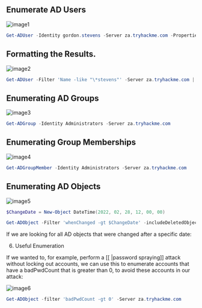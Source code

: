 
## Enumerate AD Users

![image1](image1-71.png)

```powershell
Get-ADUser -Identity gordon.stevens -Server za.tryhackme.com -Properties * 
```

## Formatting the Results.

![image2](image2-35.png)

```powershell 
Get-ADUser -Filter 'Name -like "\*stevens"' -Server za.tryhackme.com | Format-Table Name,SamAccountName -A
```

##  Enumerating AD Groups

![image3](image3-25.png)

```powershell
Get-ADGroup -Identity Administrators -Server za.tryhackme.com
```

## Enumerating Group Memberships

![image4](image4-18.png)

```powershell
Get-ADGroupMember -Identity Administrators -Server za.tryhackme.com
```

## Enumerating AD Objects

![image5](image5-12.png)
```powershell
$ChangeDate = New-Object DateTime(2022, 02, 28, 12, 00, 00)

Get-ADObject -Filter 'whenChanged -gt $ChangeDate' -includeDeletedObjects -Server za.tryhackme.com
```

If we are looking for all AD objects that were changed after a specific date:

6.  Useful Enumeration

If we wanted to, for example, perform a [[ |password spraying]] attack without locking out accounts, we can use this to enumerate accounts that have a badPwdCount that is greater than 0, to avoid these accounts in our attack:

![image6](image6-6.png)

```powershell
Get-ADObject -filter 'badPwdCount -gt 0' -Server za.tryhackme.com
```
